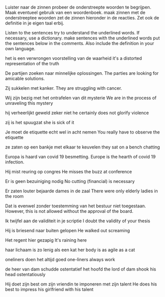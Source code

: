 Luister naar de zinnen
probeer de onderstreepte woorden te begrijpen.
Maak eventueel gebruik van een woordenboek.
maak zinnen met de onderstreeptee woorden
zet de zinnen hieronder in de reacties. Zet ook de definitie in je eigen taal erbij.

Listen to the sentences
try to understand the underlined words.
If necessary, use a dictionary.
make sentences with the underlined words
put the sentences below in the comments. Also include the definition in your own language.

het is een verwrongen voorstelling van de waarheid
it's a distorted representation of the truth

De partijen zoeken naar minnelijke oplossingen.
The parties are looking for amicable solutions.

Zij sukkelen met kanker.
They are struggling with cancer.

Wij zijn bezig met het ontrafelen van dit mysterie
We are in the process of unraveling this mystery

hij verheerlijkt geweld zeker niet
he certainly does not glorify violence

zij is het spuugzat
she is sick of it

Je moet de etiquette echt wel in acht nemen
You really have to observe the etiquette

ze zaten op een bankje met elkaar te keuvelen
they sat on a bench chatting

Europa is haard van covid 19 besmetting.
Europe is the hearth of covid 19 infection.

Hij mist reuring op congres
He misses the buzz at conference

Er is geen bezuiniging nodig
No cutting (financial) is necessary

Er zaten louter bejaarde dames in de zaal
There were only elderly ladies in the room

Dat is evenwel zonder toestemming van het bestuur niet toegestaan.
However, this is not allowed without the approval of the board.

Ik twijfel aan de validiteit in je scriptie
I doubt the validity of your thesis

Hij is briesend naar buiten gelopen
He walked out screaming

Het regent hier gezapig
It's raining here

haar lichaam is zo lenig als een kat
her body is as agile as a cat

oneliners doen het altijd goed
one-liners always work

de heer van dam schudde ostentatief het hoofd
the lord of dam shook his head ostentatiously

Hij doet zijn best om zijn vriendin te imponeren met zijn talent
He does his best to impress his girlfriend with his talent






